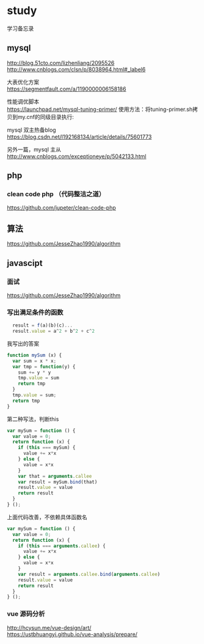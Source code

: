 # study
学习备忘录

## mysql
http://blog.51cto.com/lizhenliang/2095526   
http://www.cnblogs.com/clsn/p/8038964.html#_label6   

大表优化方案   
https://segmentfault.com/a/1190000006158186   

性能调优脚本   
https://launchpad.net/mysql-tuning-primer/
使用方法：将tuning-primer.sh拷贝到my.cnf的同级目录执行:

mysql 双主热备blog    
https://blog.csdn.net/l192168134/article/details/75601773

另外一篇，mysql 主从   
http://www.cnblogs.com/exceptioneye/p/5042133.html


## php
 
### clean code php （代码整洁之道）
https://github.com/jupeter/clean-code-php

## 算法
https://github.com/JesseZhao1990/algorithm

## javascipt
### 面试
https://github.com/JesseZhao1990/algorithm

### 写出满足条件的函数
```javascript
  result = f(a)(b)(c)...
  result.value = a^2 + b^2 + c^2
````
我写出的答案
```javascript
function mySum (x) {
  var sum = x * x;
  var tmp = function(y) {
    sum += y * y
    tmp.value = sum
    return tmp    
  } 
  tmp.value = sum;
  return tmp
}
```
第二种写法，判断this
```javascript
var mySum = function () {
  var value = 0;
  return function (x) {
    if (this === mySum) {
      value += x*x
    } else {
      value = x*x
    }
    var that = arguments.callee
    var result = mySum.bind(that)
    result.value = value
    return result
  }
} ();
```
上面代码改善，不依赖具体函数名
```javascript
var mySum = function () {
  var value = 0;
  return function (x) {
    if (this === arguments.callee) {
      value += x*x
    } else {
      value = x*x
    }
    var result = arguments.callee.bind(arguments.callee)
    result.value = value
    return result
  }
} ();
```


### vue 源码分析
http://hcysun.me/vue-design/art/   
https://ustbhuangyi.github.io/vue-analysis/prepare/

